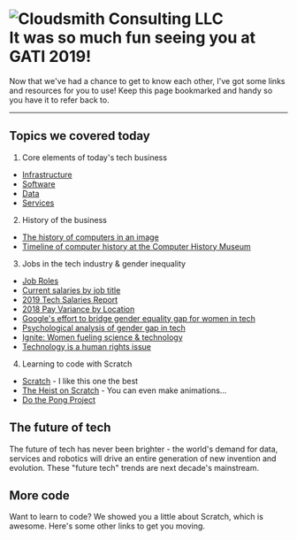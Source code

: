 # ![Cloudsmith Consulting LLC](https://cloudsmithstatics.azureedge.net/web/cloudsmith-notagline-450x103.png "Cloudsmith Consulting")<br> It was so much fun seeing you at GATI 2019!
Now that we've had a chance to get to know each other, I've got some links and resources for you to use!  Keep this page bookmarked and handy so you have it to refer back to.

---
## Topics we covered today

1. Core elements of today's tech business

  - [Infrastructure](https://www.techopedia.com/definition/29199/it-infrastructure)
  - [Software](https://searchapparchitecture.techtarget.com/definition/software)
  - [Data](https://www.techopedia.com/topic/237/big-data)
  - [Services](https://simplicable.com/new/service-architecture)

2. History of the business

  - [The history of computers in an image](https://i.pinimg.com/originals/c8/2d/fa/c82dfa33c4d520ce477593700d44bb04.jpg)
  - [Timeline of computer history at the Computer History Museum](https://www.computerhistory.org/timeline/)

3. Jobs in the tech industry & gender inequality

  - [Job Roles](https://www.techopedia.com/topic/260/job-roles)
  - [Current salaries by job title](https://www.glassdoor.com/Salaries/)
  - [2019 Tech Salaries Report](https://appdevelopermagazine.com/tech-salaries-in-2019-report-is-out/)
  - [2018 Pay Variance by Location](https://www.business.org/business/startup/highest-tech-salaries/)
  - [Google's effort to bridge gender equality gap for women in tech](https://youtu.be/fknJH4qyOIc)
  - [Psychological analysis of gender gap in tech](https://youtu.be/mwVJLBHy7lY)
  - [Ignite: Women fueling science & technology](http://ignite.globalfundforwomen.org/)
  - [Technology is a human rights issue](http://ignite.globalfundforwomen.org/gallery/technology-womens-human-rights-issue)

4. Learning to code with Scratch

  - [Scratch](https://scratch.mit.edu/) - I like this one the best
  - [The Heist on Scratch](https://scratch.mit.edu/projects/342705048/) - You can even make animations...
  - [Do the Pong Project](https://scratch.mit.edu/projects/10128515/)
  
## The future of tech

The future of tech has never been brighter - the world's demand for data, services and robotics will drive an entire generation of new invention and evolution.  These "future tech" trends are next decade's mainstream.

## More code

Want to learn to code?  We showed you a little about Scratch, which is awesome.  Here's some other links to get you moving.
